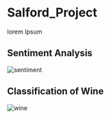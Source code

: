 # Salford_Project

lorem Ipsum


## Sentiment Analysis
![sentiment](https://github.com/abiola9525/Salford_Project/assets/80230949/48d24300-1641-44eb-860b-bc57528f92f3)


## Classification of Wine
![wine](https://github.com/abiola9525/Salford_Project/assets/80230949/0c99b9fa-f865-4990-b357-7e4a3fa48e73)
